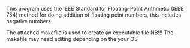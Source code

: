 This program uses the IEEE Standard for Floating-Point Arithmetic (IEEE 754)
method for doing addition of floating point numbers, this includes negative
numbers

The attached makefile is used to create an executable file
NB!!! The makefile may need editing depending on the your OS
